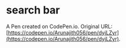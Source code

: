 # search bar 

A Pen created on CodePen.io. Original URL: [https://codepen.io/Arunajith056/pen/dyjLZyr](https://codepen.io/Arunajith056/pen/dyjLZyr).

